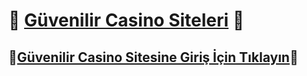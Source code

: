 # :slot_machine: [**Güvenilir Casino Siteleri**](https://sweettoys.online?label=85897e0ce1a6cbe4b790e709d6dad580) :slot_machine:
## :slot_machine:[**Güvenilir Casino Sitesine Giriş İçin Tıklayın**](https://vipcasinovip.com?label=85897e0ce1a6cbe4b790e709d6dad580):slot_machine:
